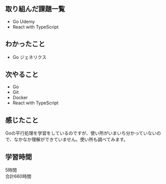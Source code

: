 ## 取り組んだ課題一覧
- Go Udemy
- React with TypeScript

## わかったこと
- Go ジェネリクス

## 次やること
- Go
- Git
- Docker
- React with TypeScript

## 感じたこと
Goの平行処理を学習をしているのですが、使い所がいまいち分かっていないので、なかなか理解ができていません。使い所も調べてみます。

## 学習時間
5時間<br />
合計660時間